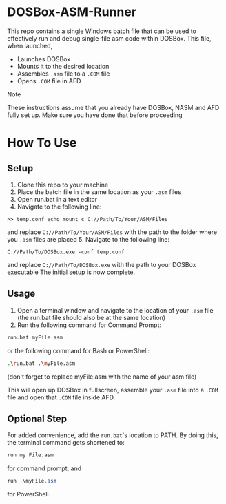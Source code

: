 # DOSBox-ASM-Runner
This repo contains a single Windows batch file that can be used to effectively run and debug single-file asm code within DOSBox.
This file, when launched, 
* Launches DOSBox
* Mounts it to the desired location
* Assembles `.asm` file to a `.COM` file
* Opens `.COM` file in AFD

> [!NOTE]
> These instructions assume that you already have DOSBox, NASM and AFD fully set up. Make sure you have done that before proceeding

# How To Use
## Setup
1. Clone this repo to your machine
2. Place the batch file in the same location as your `.asm` files
3. Open run.bat in a text editor
4. Navigate to the following line:
```
>> temp.conf echo mount c C://Path/To/Your/ASM/Files
```
and replace `C://Path/To/Your/ASM/Files` with the path to the folder where you `.asm` files are placed
5. Navigate to the following line:
```
C://Path/To/DOSBox.exe -conf temp.conf
```
and replace `C://Path/To/DOSBox.exe` with the path to your DOSBox executable
The initial setup is now complete.
## Usage
1. Open a terminal window and navigate to the location of your `.asm` file (the run.bat file should also be at the same location)
2. Run the following command for Command Prompt:
``` cmd
run.bat myFile.asm
```
or the following command for Bash or PowerShell:
``` Bash
.\run.bat .\myFile.asm
```
(don't forget to replace myFile.asm with the name of your asm file)

This will open up DOSBox in fullscreen, assemble your `.asm` file into a `.COM` file and open that `.COM` file inside AFD.

## Optional Step
For added convenience, add the `run.bat`'s location to PATH. By doing this, the terminal command gets shortened to:
``` cmd
run my File.asm
```
for command prompt, and
``` PowerShell
run .\myFile.asm
```
for PowerShell. 